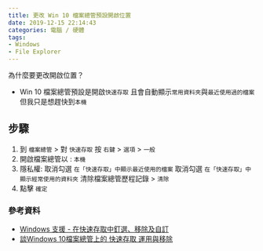```yaml
---
title: 更改 Win 10 檔案總管預設開啟位置
date: 2019-12-15 22:14:43
categories: 電腦 / 硬體
tags:
- Windows
- File Explorer
---
```


為什麼要更改開啟位置？
- Win 10 檔案總管預設是開啟`快速存取`
且會自動顯示`常用資料夾`與`最近使用過的檔案`
但我只是想趕快到`本機`

<!-- more -->

## 步驟
1. 到 `檔案總管` > 對 `快速存取` 按 `右鍵` > `選項` > `一般`
2. 開啟檔案總管以 : `本機`
3. 隱私權: 
取消勾選 `在「快速存取」中顯示最近使用的檔案`
取消勾選 `在「快速存取」中顯示經常使用的資料夾`
清除檔案總管歷程記錄 > `清除`
4. 點擊 `確定`

### 參考資料
- [Windows 支援 - 在快速存取中釘選、移除及自訂](https://support.microsoft.com/zh-tw/help/4027032/windows-pin-remove-and-customize-in-quick-access)
- [談Windows 10檔案總管上的 快速存取 運用與移除](https://walker-a.com/archives/5637)